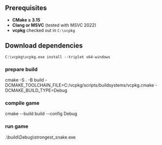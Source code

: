## Prerequisites

- **CMake ≥ 3.15**
- **Clang or MSVC** (tested with MSVC 2022)
- **vcpkg** checked out in `C:\vcpkg`

## Download dependencies

```
C:\vcpkg\vcpkg.exe install --triplet x64-windows
```

### prepare build

cmake -S . -B build -DCMAKE_TOOLCHAIN_FILE=C:/vcpkg/scripts/buildsystems/vcpkg.cmake -DCMAKE_BUILD_TYPE=Debug

### compile game

cmake --build build --config Debug

### run game

.\build\Debug\strongest_snake.exe
